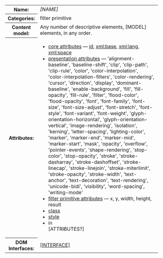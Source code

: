 <table class="definition-table">
  <tr>
    <th>Name:</th>
    <td><dfn element>[NAME]</dfn>
  </tr>
  <tr>
    <th>Categories:</th>
    <td><a>filter primitive</a></td>
  </tr>
  <tr>
    <th>Content model:</th>
    <td>
      Any number of <a>descriptive elements</a>, [MODEL] elements, in any order.
    </td>
  </tr>
  <tr>
    <th>Attributes:</th>
    <td>
      <ul class=no-bullets>
        <li>
          <a href='https://www.w3.org/TR/2011/REC-SVG11-20110816/intro.html#TermCoreAttributes'>core attributes</a><span class=expanding> — <a href='https://www.w3.org/TR/2011/REC-SVG11-20110816/struct.html#IDAttribute'><span class=attr-name>id</span></a>,
          <a href='https://www.w3.org/TR/2011/REC-SVG11-20110816/struct.html#XMLBaseAttribute'><span class=attr-name>xml:base</span></a>, <a href='https://www.w3.org/TR/2011/REC-SVG11-20110816/struct.html#XMLLangAttribute'><span class=attr-name>xml:lang</span></a>,
          <a href='https://www.w3.org/TR/2011/REC-SVG11-20110816/struct.html#XMLSpaceAttribute'><span class=attr-name>xml:space</span></a></span>
        </li>
        <li>
          <a href='http://www.w3.org/TR/2008/REC-SVGTiny12-20081222/intro.html#TermPresentationAttribute'>presentation attributes</a><span class=expanding> — 'alignment-baseline', 'baseline-shift', 'clip', 'clip-path', 'clip-rule', 'color', 'color-interpolation', 'color-interpolation-filters', 'color-rendering', 'cursor', 'direction', 'display', 'dominant-baseline', 'enable-background', 'fill', 'fill-opacity', 'fill-rule', 'filter', 'flood-color', 'flood-opacity', 'font', 'font-family', 'font-size', 'font-size-adjust', 'font-stretch', 'font-style', 'font-variant', 'font-weight', 'glyph-orientation-horizontal', 'glyph-orientation-vertical', 'image-rendering', 'isolation', 'kerning', 'letter-spacing', 'lighting-color', 'marker', 'marker-end', 'marker-mid', 'marker-start', 'mask', 'opacity', 'overflow', 'pointer-events', 'shape-rendering', 'stop-color', 'stop-opacity', 'stroke', 'stroke-dasharray', 'stroke-dashoffset', 'stroke-linecap', 'stroke-linejoin', 'stroke-miterlimit', 'stroke-opacity', 'stroke-width', 'text-anchor', 'text-decoration', 'text-rendering', 'unicode-bidi', 'visibility', 'word-spacing', 'writing-mode'</span>
        </li>
        <li>
          <a href='#filter-primitive-attributes'>filter primitive attributes</a>
          <span class=expanding> —
            <a element-attr for=filter-primitive>x</a>,
            <a element-attr for=filter-primitive>y</a>,
            <a element-attr for=filter-primitive>width</a>,
            <a element-attr for=filter-primitive>height</a>,
            <a element-attr for=filter-primitive>result</a>
          </span>
        </li>
        <li>
          <a href='https://www.w3.org/TR/2011/REC-SVG11-20110816/styling.html#ClassAttribute'><span class=attr-name>class</span></a>
        </li>
        <li>
          <a href='https://www.w3.org/TR/2011/REC-SVG11-20110816/styling.html#StyleAttribute'><span class=attr-name>style</span></a>
        </li>
        <li>
          <a element-attr for=filter-primitive>in</a>
        </li>
        [ATTRIBUTES?]
      </ul>
    </td>
  </tr>
  <tr>
    <th>DOM Interfaces:</th>
    <td><a class=idlinterface href='#Interface[INTERFACE]'>[INTERFACE]</a></td>
  </tr>
</table>